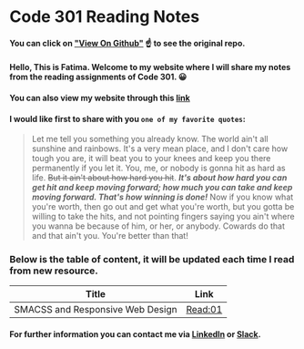 # Code 301 Reading Notes
#### You can click on ["View On Github"](https://github.com/fati-ma/reading-notes-301) ☝️ to see the original repo.

#### Hello, This is Fatima. Welcome to my website where I will share my notes from the reading assignments of Code 301. 😀
#### You can also view my website through this [link](https://fati-ma.github.io/reading-notes-301/)


#### I would like first to share with you `one of my favorite quotes`: 

> Let me tell you something you already know. The world ain't all sunshine and rainbows. It's a very mean place, and I don't care how tough you are, it will beat you to your knees and keep you there permanently if you let it. You, me, or nobody is gonna hit as hard as life. ~~But it ain't about how hard you hit~~. ***It's about how hard you can get hit and keep moving forward; how much you can take and keep moving forward. That's how winning is done!*** Now if you know what you're worth, then go out and get what you're worth, but you gotta be willing to take the hits, and not pointing fingers saying you ain't where you wanna be because of him, or her, or anybody. Cowards do that and that ain't you. You're better than that! 

### Below is the table of content, it will be updated each time I read from new resource.

| Title     | Link    | 
| :-------------: | :----------: | 
|  SMACSS and Responsive Web Design | [Read:01](https://github.com/fati-ma/reading-notes-301/blob/main/read-01.md)   | 


#### For further information you can contact me via [LinkedIn](linkedin.com/in/fatima-atiyya-9a0a471b1) or [Slack](ltuc-asac.slack.com).
